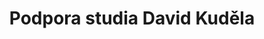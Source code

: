 ---
id: 6c29dad2-d0a9-4dd8-8764-ecf67f15e77a
title: "Podpora studia David Kuděla"
price: 100000
year: 2012
description: "Nadační příspěvek poslouží v tomto případě k finanční podpoře nákladného zahraničního studia mezinárodní politiky a zpravodajské služby na Univerzitě Aberystwyth ve Velké Británii nadějného studenta z našeho regionu Davida Kuděly, který již za své předchozí studium získal řadu akademických úspěchů."
kouskovani: false
locationName: undefined
position:
  lng: 18.2982345016522
  lat: 49.82427693537621
---